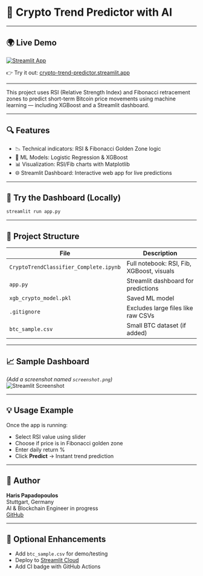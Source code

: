 # 🧠 Crypto Trend Predictor with AI




---

## 🌍 Live Demo

[![Streamlit App](https://img.shields.io/badge/Streamlit-Live-%23FF4B4B?logo=streamlit&logoColor=white)](https://crypto-trend-predictor-4bgnnmgyyhwf4otqrhc6vf.streamlit.app/)

👉 Try it out: [crypto-trend-predictor.streamlit.app](https://crypto-trend-predictor-4bgnnmgyyhwf4otqrhc6vf.streamlit.app/)

---



This project uses RSI (Relative Strength Index) and Fibonacci retracement zones to predict short-term Bitcoin price movements using machine learning — including XGBoost and a Streamlit dashboard.

---

## 🔍 Features

- 📉 Technical indicators: RSI & Fibonacci Golden Zone logic
- 🤖 ML Models: Logistic Regression & XGBoost
- 📊 Visualization: RSI/Fib charts with Matplotlib
- 🌐 Streamlit Dashboard: Interactive web app for live predictions

---

## 🚀 Try the Dashboard (Locally)

```bash
streamlit run app.py
```

---

## 📁 Project Structure

| File | Description |
|------|-------------|
| `CryptoTrendClassifier_Complete.ipynb` | Full notebook: RSI, Fib, XGBoost, visuals |
| `app.py` | Streamlit dashboard for predictions |
| `xgb_crypto_model.pkl` | Saved ML model |
| `.gitignore` | Excludes large files like raw CSVs |
| `btc_sample.csv` | Small BTC dataset (if added) |

---

## 📈 Sample Dashboard

*(Add a screenshot named `screenshot.png`)*  
![Streamlit Screenshot](screenshot.png)

---

## 💡 Usage Example

Once the app is running:

- Select RSI value using slider
- Choose if price is in Fibonacci golden zone
- Enter daily return %
- Click **Predict** → Instant trend prediction

---

## 🧠 Author

**Haris Papadopoulos**  
Stuttgart, Germany  
AI & Blockchain Engineer in progress  
[GitHub](https://github.com/sysops-cpu)

---

## 📎 Optional Enhancements

- Add `btc_sample.csv` for demo/testing
- Deploy to [Streamlit Cloud](https://streamlit.io/cloud)
- Add CI badge with GitHub Actions
